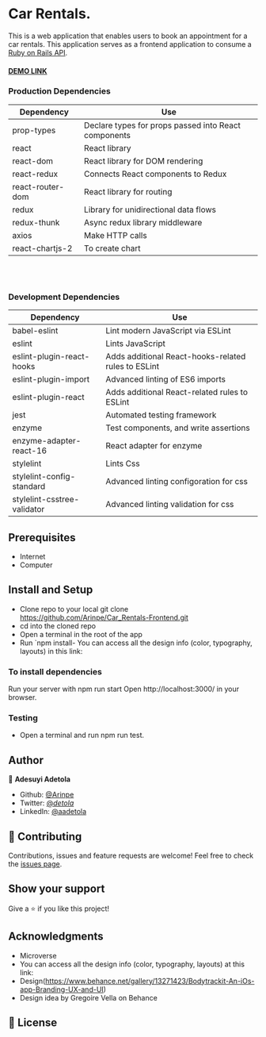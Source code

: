 # Car Rentals.
This is a web application that enables users to book an appointment for a car rentals. This application serves as a frontend application to consume a [Ruby on Rails API](https://github.com/Arinpe/Car_Rentals-Frontend).

#### [DEMO LINK](https://carrrental.herokuapp.com/)


### Production Dependencies

| **Dependency**   | **Use**                                              |
| ---------------- | ---------------------------------------------------- |
| prop-types       | Declare types for props passed into React components |
| react            | React library                                        |
| react-dom        | React library for DOM rendering                      |
| react-redux      | Connects React components to Redux                   |
| react-router-dom | React library for routing                            |
| redux            | Library for unidirectional data flows                |
| redux-thunk      | Async redux library middleware                       |
| axios            | Make HTTP calls                                      |
| react-chartjs-2  | To create chart                                      |


<br />
<br />

### Development Dependencies

| **Dependency**                  | **Use**                                                          |
| ------------------------------- | ---------------------------------------------------------------- |
| babel-eslint                    | Lint modern JavaScript via ESLint                                |
| eslint                          | Lints JavaScript                                                 |
| eslint-plugin-react-hooks       | Adds additional React-hooks-related rules to ESLint              |
| eslint-plugin-import            | Advanced linting of ES6 imports                                  |
| eslint-plugin-react             | Adds additional React-related rules to ESLint                    |
| jest                            | Automated testing framework                                      |
| enzyme                          | Test components, and write assertions                            |
| enzyme-adapter-react-16         | React adapter for enzyme                                         |
| stylelint                       | Lints Css                                                        |
| stylelint-config-standard       | Advanced linting configoration for css                           |
| stylelint-csstree-validator     | Advanced linting validation for css                              |


## Prerequisites

- Internet
- Computer
## Install and Setup

- Clone repo to your local git clone https://github.com/Arinpe/Car_Rentals-Frontend.git
- cd into the cloned repo
- Open a terminal in the root of the app
- Run `npm install- You can access all the design info (color, typography, layouts) in this link:


### To install dependencies

Run  your server with npm run start
Open http://localhost:3000/ in your browser.

### Testing

- Open a terminal and run npm run test.
## Author

👤 **Adesuyi Adetola**

- Github: [@Arinpe](https://github.com/Arinpe)
- Twitter: [@_detola_](https://twitter.com/_detola_)
- LinkedIn: [@aadetola](https://www.linkedin.com/in/aadetola)
## 🤝 Contributing

Contributions, issues and feature requests are welcome!
Feel free to check the [issues page](https://github.com/Arinpe/Car_Rentals-Frontend/issues).
## Show your support

Give a ⭐️ if you like this project!
## Acknowledgments

- Microverse
- You can access all the design info (color, typography, layouts) at this link:
- Design(https://www.behance.net/gallery/13271423/Bodytrackit-An-iOs-app-Branding-UX-and-UI)
- Design idea by Gregoire Vella on Behance

## 📝 License

